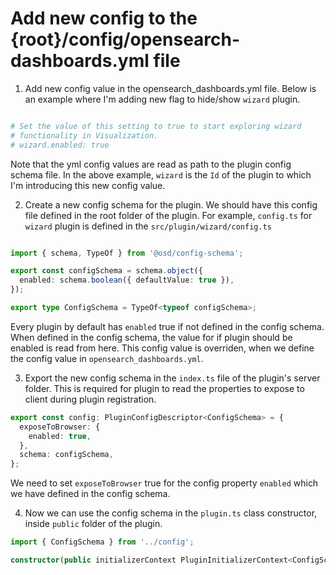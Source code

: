# Add new config to the {root}/config/opensearch-dashboards.yml file

1. Add new config value in the opensearch_dashboards.yml file. Below is an example where I'm adding new flag to hide/show
`wizard` plugin.

```yml

# Set the value of this setting to true to start exploring wizard
# functionality in Visualization.
# wizard.enabled: true
```

Note that the yml config values are read as path to the plugin config schema file. In the above example, `wizard` is the `Id` of the plugin to which I'm introducing this new config value.


2. Create a new config schema for the plugin. We should have this config file defined in the root folder of the plugin. For example, `config.ts` for `wizard` plugin is defined in the `src/plugin/wizard/config.ts`

```ts

import { schema, TypeOf } from '@osd/config-schema';

export const configSchema = schema.object({
  enabled: schema.boolean({ defaultValue: true }),
});

export type ConfigSchema = TypeOf<typeof configSchema>;
```
Every plugin by default has `enabled` true if not defined in the config schema. When defined in the config schema, the value for if plugin should be enabled is read from here. This config value is overriden, when we define the config value in `opensearch_dashboards.yml`.

3. Export the new config schema in the `index.ts` file of the plugin's server folder. This is required for plugin to read the properties to expose to client during plugin registration. 

```ts
export const config: PluginConfigDescriptor<ConfigSchema> = {
  exposeToBrowser: {
    enabled: true,
  },
  schema: configSchema,
};

```
We need to set `exposeToBrowser` true for the config property `enabled` which we have defined in the config schema. 

4. Now we can use the config schema in the `plugin.ts` class constructor, inside `public` folder of the plugin.

```ts
import { ConfigSchema } from '../config';

constructor(public initializerContext PluginInitializerContext<ConfigSchema>) {}
```